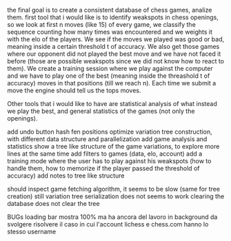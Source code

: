 the final goal is to create a consistent database of chess games, analize them. 
first tool that i would like is to identify weakspots in chess openings, so we look at first n moves (like 15) of every game, we classify the sequence counting how many times was encountered and we weights it with the elo of the players.
We see if the moves we played was good or bad, meaning inside a certain threshold t of accuracy.
We also get those games where our opponent did not played the best move and we have not faced it before (those are possible weakspots since we did not know how to react to them).
We create a training session where we play against the computer and we have to play one of the best (meaning inside the threashold t of accuracy) moves in that positions (till we reach n). 
Each time we submit a move the engine should tell us the tops moves.

Other tools that i would like to have are statistical analysis of what instead we play the best, and general statistics of the games (not only the openings).

add undo button
hash fen positions
optimize variation tree construction, with different data structure and parallelization
add game analysis and statistics
show a tree like structure of the game variations, to explore more lines at the same time
add filters to games (data, elo, account)
add a training mode where the user has to play against his weakspots (how to handle them, how to memorize if the player passed the threshold of accuracy)
add notes to tree like structure

should inspect game fetching algorithm, it seems to be slow (same for tree creation)
still variation tree serialization does not seems to work
clearing the database does not clear the tree

BUGs
loading bar mostra 100% ma ha ancora del lavoro in background da svolgere
risolvere il caso in cui l'account lichess e chess.com hanno lo stesso username